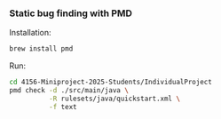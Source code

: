 ### Static bug finding with PMD

Installation:

```bash
brew install pmd
```

Run:
```bash
cd 4156-Miniproject-2025-Students/IndividualProject
pmd check -d ./src/main/java \
          -R rulesets/java/quickstart.xml \
          -f text
```
